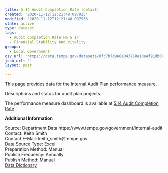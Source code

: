 ```yaml
---
title: 5.14 Audit Completion Rate (detail)
created: '2020-11-12T12:21:48.097925'
modified: '2020-11-12T12:21:48.097936'
state: active
type: dataset
tags:
  - Audit Completion Rate Pm 5 14
  - Financial Stability And Vitality
groups:
  - Local Government
csv_url: 'https://data.tempe.gov/datasets/8fc7b7d9e8a043768a10e4f91db603e4_0.csv'
json_url: ''
layout: post

---
```

<p>This page provides data for the Internal Audit Plan performance measure.</p><p>Descriptions and status for audit plan projects.<br /></p><p>The performance measure dashboard is available at <a href='https://financial-stability-and-vitality-tempegov.hub.arcgis.com/pages/audit-completion-rate' rel='nofollow ugc' target='_blank'>5.14 Audit Completion Rate</a>.<br /></p><p><b>Additional Information</b><br /></p><p>Source: Department Data https://www.tempe.gov/government/internal-audit<br />Contact: Keith Smith<br />Contact E-Mail: keith_smith@tempe.gov<br />Data Source Type: Excel<br />Preparation Method: Manual<br />Publish Frequency: Annually<br />Publish Method: Manual<br /><a href='https://gis.tempe.gov/design/data-dictionary/5.14%20Audit%20Completion%20Rate%20(detail)/' rel='nofollow ugc' target='_blank'>Data Dictionary</a><br /></p>
